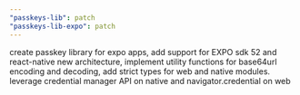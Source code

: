 ```yaml
---
"passkeys-lib": patch
"passkeys-lib-expo": patch
---
```


create passkey library for expo apps, add support for EXPO sdk 52 and react-native new architecture, implement utility functions for base64url encoding and decoding, add strict types for web and native modules. leverage credential manager API on native and navigator.credential on web
